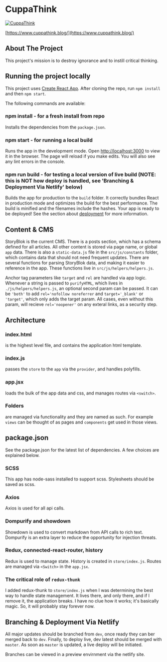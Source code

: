 # CuppaThink

[![CuppaThink](https://cuppathink.blog/logo-160x61.jpg)](https://cuppathink.blog/)

[https://www.cuppathink.blog/](https://www.cuppathink.blog/)

## **About The Project**
This project's mission is to destroy ignorance and to instill critical thinking.

## **Running the project locally**
This project uses [Create React App](https://github.com/facebook/create-react-app).
After cloning the repo, run `npm install` and then `npm start`.

The following commands are available:

### npm install - for a fresh install from repo
Installs the dependencies from the `package.json`.

### npm start - for running a local build
Runs the app in the development mode.
Open [http://localhost:3000](http://localhost:3000) to view it in the browser.
The page will reload if you make edits.
You will also see any lint errors in the console.

### npm run build - for testing a local version of live build (NOTE: this is NOT how deploy is handled, see 'Branching & Deployment Via Netlify' below)
Builds the app for production to the `build` folder.
It correctly bundles React in production mode and optimizes the build for the best performance.
The build is minified and the filenames include the hashes.
Your app is ready to be deployed!
See the section about [deployment](https://facebook.github.io/create-react-app/docs/deployment) for more information.

## **Content & CMS**
StoryBlok is the current CMS. There is a posts section, which has a schema defined for all articles.  All other content is stored via page name, or global `app` data. There is also a `static-data.js` file in the `src/js/constants` folder, which contains data that should not need frequent updates.  There are several functions for parsing StoryBlok data, and making it easier to reference in the app.  These functions live in `src/js/helpers/helpers.js`.

Anchor tag parameters like `target` and `rel` are handled via app logic.  Whenever a string is passed to `purifyHTML`, which lives in `./js/helpers/helpers.js`, an optional second param can be passed. It can be `'both'` to add `rel='nofollow noreferrer` and `target='_blank'` or `'target'`, which only adds the target param.  All cases, even without this param, will recieve `rel='noopener'` on any exteral links, as a security step.

## **Architecture**
### index.html
is the highest level file, and contains the application html template.
### index.js
passes the `store` to the `app` via the `provider`, and handles polyfills.
### app.jsx
loads the bulk of the app data and css, and manages routes via `<switch>`.
### Folders
are managed via functionality and they are named as such.  For example `views` can be thought of as pages and `components` get used in those views.

## **package.json**
See the package.json for the latest list of dependencies.  A few choices are explained below.

### SCSS
This app has node-sass installed to support scss.  Stylesheets should be saved as scss.

### Axios
Axios is used for all api calls.

### Dompurify and showdown
Showdown is used to convert markdown from API calls to rich text.  Dompurify is an extra layer to reduce the opportunity for injection threats.

### Redux, connected-react-router, history
Redux is used to manage state.  History is created in `store/index.js`.  Routes are managed via `<Switch>` in the `app.jsx`.

### The critical role of `redux-thunk`
I added redux-thunk to `store/index.js` when I was determining the best way to handle state management.  It lives there, and only there, and if I remove it, the application breaks.  I have no clue how it works; it's basically magic. So, it will probably stay forever now.

## **Branching & Deployment Via Netlify**
All major updates should be branched from `dev`, once ready they can ber merged back to `dev`.  Finally, to deploy live, dev latest should be merged with `master`.  As soon as `master` is updated, a live deploy will be initiated.

Branches can be viewed in a preview envirnment via the netlify site.